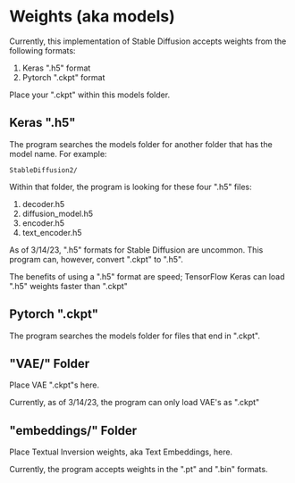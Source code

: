 # Weights (aka models)

Currently, this implementation of Stable Diffusion accepts weights from the following formats:

1) Keras ".h5" format
2) Pytorch ".ckpt" format

Place your ".ckpt" within this models folder.

## Keras ".h5"

The program searches the models folder for another folder that has the model name. For example:

`StableDiffusion2/`

Within that folder, the program is looking for these four ".h5" files:

1) decoder.h5
2) diffusion_model.h5
3) encoder.h5
4) text_encoder.h5

As of 3/14/23, ".h5" formats for Stable Diffusion are uncommon. This program can, however, convert ".ckpt" to ".h5".

The benefits of using a ".h5" format are speed; TensorFlow Keras can load ".h5" weights faster than ".ckpt"

## Pytorch ".ckpt"

The program searches the models folder for files that end in ".ckpt".

## "VAE/" Folder

Place VAE ".ckpt"s here.

Currently, as of 3/14/23, the program can only load VAE's as ".ckpt"

## "embeddings/" Folder

Place Textual Inversion weights, aka Text Embeddings, here.

Currently, the program accepts weights in the ".pt" and ".bin" formats.
